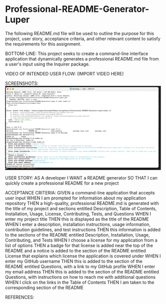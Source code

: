 # Professional-README-Generator-Luper

The following README.md file will be used to outline the purpose for this project, user story, acceptance criteria,
and other relevant content to satisfy the requirements for this assignment.

BOTTOM-LINE: This project seeks to create a command-line interface application that dynamically generates a professional
README.md file from a user's input using the Inquirer package.

VIDEO OF INTENDED USER FLOW:
(IMPORT VIDEO HERE)

SCREENSHOTS:
![(SCREENSHOTS OF PROJECT IN-ACTION)](Develop/assets/img/Professional_README_CLI_App_Terminal.png)

USER STORY:
AS A developer
I WANT a README generator
SO THAT I can quickly create a professional README for a new project

ACCEPTANCE CRITERIA:
GIVEN a command-line application that accepts user input
WHEN I am prompted for information about my application repository
THEN a high-quality, professional README.md is generated with the title of my project and sections entitled Description, Table of Contents, Installation, Usage, License, Contributing, Tests, and Questions
WHEN I enter my project title
THEN this is displayed as the title of the README
WHEN I enter a description, installation instructions, usage information, contribution guidelines, and test instructions
THEN this information is added to the sections of the README entitled Description, Installation, Usage, Contributing, and Tests
WHEN I choose a license for my application from a list of options
THEN a badge for that license is added near the top of the README and a notice is added to the section of the README entitled License that explains which license the application is covered under
WHEN I enter my GitHub username
THEN this is added to the section of the README entitled Questions, with a link to my GitHub profile
WHEN I enter my email address
THEN this is added to the section of the README entitled Questions, with instructions on how to reach me with additional questions
WHEN I click on the links in the Table of Contents
THEN I am taken to the corresponding section of the README

REFERENCES:
